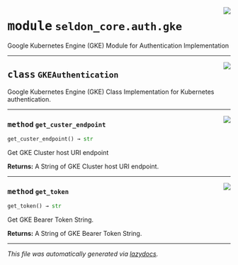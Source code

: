 <!-- markdownlint-disable -->

<a href="../klops/seldon_core/auth/gke.py#L0"><img align="right" style="float:right;" src="https://img.shields.io/badge/-source-cccccc?style=flat-square"></a>

# <kbd>module</kbd> `seldon_core.auth.gke`
Google Kubernetes Engine (GKE) Module for Authentication Implementation 



---

<a href="../klops/seldon_core/auth/gke.py#L11"><img align="right" style="float:right;" src="https://img.shields.io/badge/-source-cccccc?style=flat-square"></a>

## <kbd>class</kbd> `GKEAuthentication`
Google Kubernetes Engine (GKE) Class Implementation for Kubernetes authentication. 




---

<a href="../klops/seldon_core/auth/gke.py#L16"><img align="right" style="float:right;" src="https://img.shields.io/badge/-source-cccccc?style=flat-square"></a>

### <kbd>method</kbd> `get_custer_endpoint`

```python
get_custer_endpoint() → str
```

Get GKE Cluster host URI endpoint 

**Returns:**
  A String of GKE Cluster host URI endpoint. 

---

<a href="../klops/seldon_core/auth/gke.py#L28"><img align="right" style="float:right;" src="https://img.shields.io/badge/-source-cccccc?style=flat-square"></a>

### <kbd>method</kbd> `get_token`

```python
get_token() → str
```

Get GKE Bearer Token String. 

**Returns:**
  A String of GKE Bearer Token String. 




---

_This file was automatically generated via [lazydocs](https://github.com/ml-tooling/lazydocs)._

